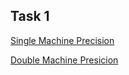 ## Task 1

[Single Machine Precision](https://lsdroubay.github.io/math5610/softwaremanual/smaceps)

[Double Machine Presicion](https://lsdroubay.github.io/math5610/softwaremanual/dmaceps)
